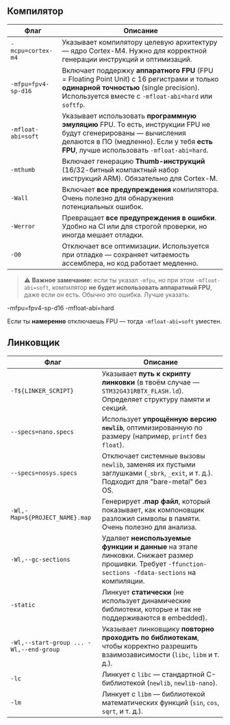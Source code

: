 ## Компилятор

|Флаг|Описание|
|---|---|
|`-mcpu=cortex-m4`|Указывает компилятору целевую архитектуру — ядро Cortex-M4. Нужно для корректной генерации инструкций и оптимизаций.|
|`-mfpu=fpv4-sp-d16`|Включает поддержку **аппаратного FPU** (FPU = Floating Point Unit) с 16 регистрами и только **одинарной точностью** (single precision). Используется вместе с `-mfloat-abi=hard` или `softfp`.|
|`-mfloat-abi=soft`|Указывает использовать **программную эмуляцию** FPU. То есть, инструкции FPU не будут сгенерированы — вычисления делаются в ПО (медленно). Если у тебя **есть FPU**, лучше использовать `-mfloat-abi=hard`.|
|`-mthumb`|Включает генерацию **Thumb-инструкций** (16/32-битный компактный набор инструкций ARM). Обязательно для Cortex-M.|
|`-Wall`|Включает **все предупреждения** компилятора. Очень полезно для обнаружения потенциальных ошибок.|
|`-Werror`|Превращает **все предупреждения в ошибки**. Удобно на CI или для строгой проверки, но иногда мешает отладки.|
|`-O0`|Отключает все оптимизации. Используется при отладке — сохраняет читаемость ассемблера, но код работает медленно.|

> ⚠️ **Важное замечание:** если ты указал `-mfpu`, но при этом `-mfloat-abi=soft`, компилятор **не будет использовать аппаратный FPU**, даже если он есть. Обычно это ошибка. Лучше указать:

-mfpu=fpv4-sp-d16
-mfloat-abi=hard

Если ты **намеренно** отключаешь FPU — тогда `-mfloat-abi=soft` уместен.

## Линковщик

|Флаг|Описание|
|---|---|
|`-T${LINKER_SCRIPT}`|Указывает **путь к скрипту линковки** (в твоём случае — `STM32G431RBTX_FLASH.ld`). Определяет структуру памяти и секций.|
|`--specs=nano.specs`|Использует **упрощённую версию `newlib`**, оптимизированную по размеру (например, `printf` без `float`).|
|`--specs=nosys.specs`|Отключает системные вызовы `newlib`, заменяя их пустыми заглушками (`_sbrk`, `_exit`, и т. д.). Подходит для "bare-metal" без OS.|
|`-Wl,-Map=${PROJECT_NAME}.map`|Генерирует **.map файл**, который показывает, как компоновщик разложил символы в памяти. Очень полезно для анализа.|
|`-Wl,--gc-sections`|Удаляет **неиспользуемые функции и данные** на этапе линковки. Снижает размер прошивки. Требует `-ffunction-sections -fdata-sections` на компиляции.|
|`-static`|Линкует **статически** (не использует динамические библиотеки, которые и так не поддерживаются в embedded).|
|`-Wl,--start-group ... -Wl,--end-group`|Указывает линковщику **повторно проходить по библиотекам**, чтобы корректно разрешить взаимозависимости (`libc`, `libm` и т. д.).|
|`-lc`|Линкует с `libc` — стандартной C-библиотекой (`newlib`, `newlib-nano`).|
|`-lm`|Линкует с `libm` — библиотекой математических функций (`sin`, `cos`, `sqrt`, и т. д.).|